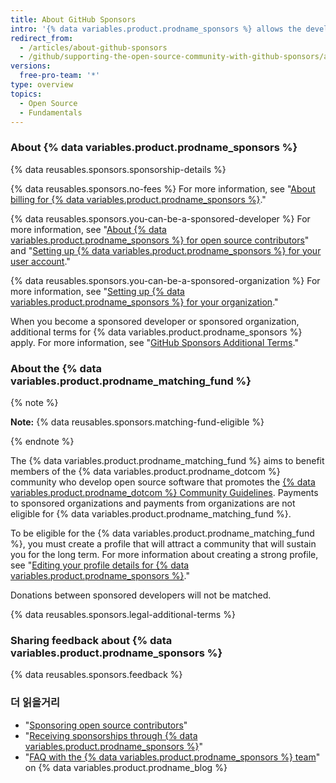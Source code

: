 ```yaml
---
title: About GitHub Sponsors
intro: '{% data variables.product.prodname_sponsors %} allows the developer community to financially support the people and organizations who design, build, and maintain the open source projects they depend on, directly on {% data variables.product.product_name %}.'
redirect_from:
  - /articles/about-github-sponsors
  - /github/supporting-the-open-source-community-with-github-sponsors/about-github-sponsors
versions:
  free-pro-team: '*'
type: overview
topics:
  - Open Source
  - Fundamentals
---
```


### About {% data variables.product.prodname_sponsors %}

{% data reusables.sponsors.sponsorship-details %}

{% data reusables.sponsors.no-fees %} For more information, see "[About billing for {% data variables.product.prodname_sponsors %}](/articles/about-billing-for-github-sponsors)."

{% data reusables.sponsors.you-can-be-a-sponsored-developer %} For more information, see "[About {% data variables.product.prodname_sponsors %} for open source contributors](/sponsors/receiving-sponsorships-through-github-sponsors/about-github-sponsors-for-open-source-contributors)" and "[Setting up {% data variables.product.prodname_sponsors %} for your user account](/sponsors/receiving-sponsorships-through-github-sponsors/setting-up-github-sponsors-for-your-user-account)."

{% data reusables.sponsors.you-can-be-a-sponsored-organization %} For more information, see "[Setting up {% data variables.product.prodname_sponsors %} for your organization](/sponsors/receiving-sponsorships-through-github-sponsors/setting-up-github-sponsors-for-your-organization)."

When you become a sponsored developer or sponsored organization, additional terms for {% data variables.product.prodname_sponsors %} apply. For more information, see "[GitHub Sponsors Additional Terms](/github/site-policy/github-sponsors-additional-terms)."

### About the {% data variables.product.prodname_matching_fund %}

{% note %}

**Note:** {% data reusables.sponsors.matching-fund-eligible %}

{% endnote %}

The {% data variables.product.prodname_matching_fund %} aims to benefit members of the {% data variables.product.prodname_dotcom %} community who develop open source software that promotes the [{% data variables.product.prodname_dotcom %} Community Guidelines](/github/site-policy/github-community-guidelines). Payments to sponsored organizations and payments from organizations are not eligible for {% data variables.product.prodname_matching_fund %}.

To be eligible for the {% data variables.product.prodname_matching_fund %}, you must create a profile that will attract a community that will sustain you for the long term. For more information about creating a strong profile, see "[Editing your profile details for {% data variables.product.prodname_sponsors %}](/sponsors/receiving-sponsorships-through-github-sponsors/editing-your-profile-details-for-github-sponsors)."

Donations between sponsored developers will not be matched.

{% data reusables.sponsors.legal-additional-terms %}

### Sharing feedback about {% data variables.product.prodname_sponsors %}

{% data reusables.sponsors.feedback %}

### 더 읽을거리
- "[Sponsoring open source contributors](/sponsors/sponsoring-open-source-contributors)"
- "[Receiving sponsorships through {% data variables.product.prodname_sponsors %}](/sponsors/receiving-sponsorships-through-github-sponsors)"
- "[FAQ with the {% data variables.product.prodname_sponsors %} team](https://github.blog/2019-06-12-faq-with-the-github-sponsors-team/)" on {% data variables.product.prodname_blog %}
